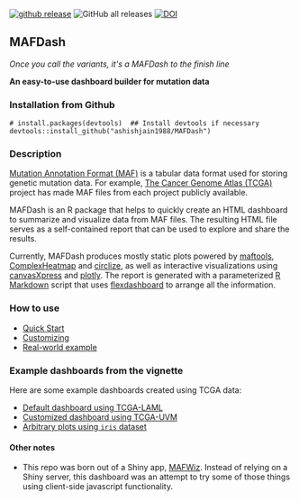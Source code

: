 [![github release](https://img.shields.io/github/release/MAFDash/MAFDash.svg?label=current+release)](https://github.com/ashishjain1988/MAFDash/releases)
![GitHub all releases](https://img.shields.io/github/downloads/ashishjain1988/MAFDash/total)
[![DOI](https://zenodo.org/badge/DOI/10.5281/zenodo.4472978.svg)](https://doi.org/10.5281/zenodo.4472978)


MAFDash
------------------------------------------------------------
*Once you call the variants, it's a MAFDash to the finish line*


**An easy-to-use dashboard builder for mutation data**

### Installation from Github
```
# install.packages(devtools)  ## Install devtools if necessary
devtools::install_github("ashishjain1988/MAFDash")
```

### Description
[Mutation Annotation Format (MAF)](https://docs.gdc.cancer.gov/Encyclopedia/pages/Mutation_Annotation_Format/) is a tabular data format used for storing genetic mutation data. For example, [The Cancer Genome Atlas (TCGA)](https://www.cancer.gov/about-nci/organization/ccg/research/structural-genomics/tcga) project has made MAF files from each project publicly available.

MAFDash is an R package that helps to quickly create an HTML dashboard to summarize and visualize data from MAF files. The resulting HTML file serves as a self-contained report that can be used to explore and share the results.

Currently, MAFDash produces mostly static plots powered by [maftools](https://bioconductor.org/packages/release/bioc/vignettes/maftools/inst/doc/maftools.html),  [ComplexHeatmap](https://github.com/jokergoo/ComplexHeatmap) and [circlize](https://github.com/jokergoo/circlize), as well as interactive visualizations using [canvasXpress](https://cran.r-project.org/package=canvasXpress) and [plotly](https://plotly.com/r/).  The report is generated with a parameterized [R Markdown](https://rmarkdown.rstudio.com/) script that uses [flexdashboard](https://rmarkdown.rstudio.com/flexdashboard/) to arrange all the information.

### How to use

- [Quick Start](https://ashishjain1988.github.io/MAFDash/articles/Quick_Start.html)
- [Customizing](https://ashishjain1988.github.io/MAFDash//articles/Customizing.html)
- [Real-world example](https://ashishjain1988.github.io/MAFDash//articles/Advanced_Example.html)

### Example dashboards from the vignette
Here are some example dashboards created using TCGA data:

- [Default dashboard using TCGA-LAML](https://ashishjain1988.github.io/MAFDash//examples/LAML.mafdash.html)
- [Customized dashboard using TCGA-UVM](https://ashishjain1988.github.io/MAFDash//examples/TCGA-UVM.custom.mafdash.html.MAFDash.html)
- [Arbitrary plots using `iris` dataset](https://ashishjain1988.github.io/MAFDash//examples/toy_dash.html.MAFDash.html)

#### Other notes
- This repo was born out of a Shiny app, [MAFWiz](https://github.com/mtandon09/mafwiz).  Instead of relying on a Shiny server, this dashboard was an attempt to try some of those things using client-side javascript functionality.
